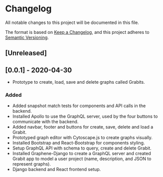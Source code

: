 # Changelog
All notable changes to this project will be documented in this file.

The format is based on [Keep a Changelog](https://keepachangelog.com/en/1.0.0/),
and this project adheres to [Semantic Versioning](https://semver.org/spec/v2.0.0.html).

## [Unreleased]

## [0.0.1] - 2020-04-30
- Prototype to create, load, save and delete graphs called Grabits.
### Added
- Added snapshot match tests for components and API calls in the backend.
- Installed Apollo to use the GraphQL server, used by the four buttons to communicate with the backend.
- Added navbar, footer and buttons for create, save, delete and load a Grabit.
- Prototyped graph editor with Cytoscape.js to create graphs visually.
- Installed Bootstrap and React-Bootstrap for components styling.
- Setup GraphQL API with schema to query, create and delete Grabit.
- Installed Graphene-Django to create a GraphQL server and created Grabit app to model a user project (name, description, and JSON to represent graphs).
- Django backend and React frontend setup.

<!-- 
### Changed
- Start using "changelog" over "change log" since it's the common usage.

### Removed
- Section about "changelog" vs "CHANGELOG".

### Fixed
- Fix typos in recent README changes. -->


<!-- [Unreleased]: https://github.com/olivierlacan/keep-a-changelog/compare/v1.0.0...HEAD
[0.0.1]: https://github.com/olivierlacan/keep-a-changelog/releases/tag/v0.0.1 -->

